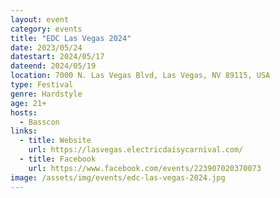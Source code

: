 ```yaml
---
layout: event
category: events
title: "EDC Las Vegas 2024"
date: 2023/05/24
datestart: 2024/05/17
dateend: 2024/05/19
location: 7000 N. Las Vegas Blvd, Las Vegas, NV 89115, USA
type: Festival
genre: Hardstyle
age: 21+
hosts:
  - Basscon
links:
  - title: Website
    url: https://lasvegas.electricdaisycarnival.com/
  - title: Facebook
    url: https://www.facebook.com/events/223907020370073
image: /assets/img/events/edc-las-vegas-2024.jpg
---
```

